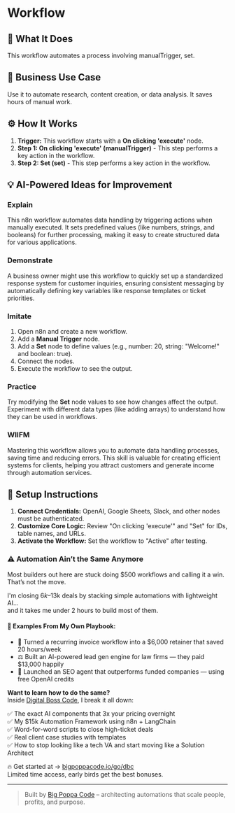 # Workflow

## 🚀 What It Does
This workflow automates a process involving manualTrigger, set.

## 💼 Business Use Case
Use it to automate research, content creation, or data analysis. It saves hours of manual work.

## ⚙️ How It Works
1.  **Trigger:** This workflow starts with a **On clicking 'execute'** node.
2. **Step 1: On clicking 'execute' (manualTrigger)** - This step performs a key action in the workflow.
3. **Step 2: Set (set)** - This step performs a key action in the workflow.

## 💡 AI-Powered Ideas for Improvement
### Explain
This n8n workflow automates data handling by triggering actions when manually executed. It sets predefined values (like numbers, strings, and booleans) for further processing, making it easy to create structured data for various applications.

### Demonstrate
A business owner might use this workflow to quickly set up a standardized response system for customer inquiries, ensuring consistent messaging by automatically defining key variables like response templates or ticket priorities.

### Imitate
1. Open n8n and create a new workflow.
2. Add a **Manual Trigger** node.
3. Add a **Set** node to define values (e.g., number: 20, string: "Welcome!" and boolean: true).
4. Connect the nodes.
5. Execute the workflow to see the output.

### Practice
Try modifying the **Set** node values to see how changes affect the output. Experiment with different data types (like adding arrays) to understand how they can be used in workflows.

### WIIFM
Mastering this workflow allows you to automate data handling processes, saving time and reducing errors. This skill is valuable for creating efficient systems for clients, helping you attract customers and generate income through automation services.

## 🔧 Setup Instructions
1. **Connect Credentials:** OpenAI, Google Sheets, Slack, and other nodes must be authenticated.
2. **Customize Core Logic:** Review "On clicking 'execute'" and "Set" for IDs, table names, and URLs.
3. **Activate the Workflow:** Set the workflow to "Active" after testing.

### ⚠️ Automation Ain’t the Same Anymore

Most builders out here are stuck doing $500 workflows and calling it a win.  
That’s not the move.  

I'm closing $6k–$13k deals by stacking simple automations with lightweight AI...  
and it takes me under 2 hours to build most of them.

#### 🧠 Examples From My Own Playbook:
- 🔁 Turned a recurring invoice workflow into a $6,000 retainer that saved 20 hours/week  
- ⚖️ Built an AI-powered lead gen engine for law firms — they paid $13,000 happily  
- 🚀 Launched an SEO agent that outperforms funded companies — using free OpenAI credits  

**Want to learn how to do the same?**  
Inside [Digital Boss Code](https://bigpoppacode.io/go/dbc), I break it all down:

✅ The exact AI components that 3x your pricing overnight  
✅ My $15k Automation Framework using n8n + LangChain  
✅ Word-for-word scripts to close high-ticket deals  
✅ Real client case studies with templates  
✅ How to stop looking like a tech VA and start moving like a Solution Architect  

🔥 Get started at → [bigpoppacode.io/go/dbc](https://bigpoppacode.io/go/dbc)  
Limited time access, early birds get the best bonuses.

---
> Built by [Big Poppa Code](https://bigpoppacode.io) – architecting automations that scale people, profits, and purpose.
